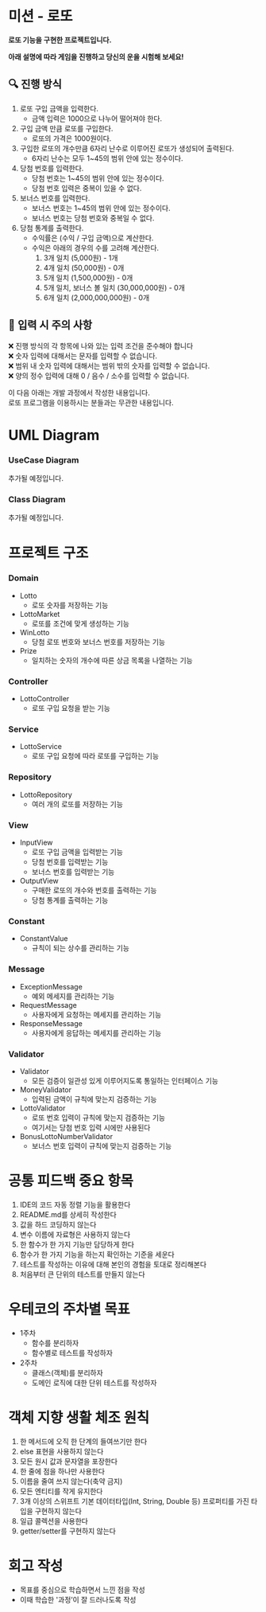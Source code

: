 # 미션 - 로또

**로또 기능을 구현한 프로젝트입니다.**

**아래 설명에 따라 게임을 진행하고 당신의 운을 시험해 보세요!**

## 🔍 진행 방식

1. 로또 구입 금액을 입력한다.
    - 금액 입력은 1000으로 나누어 떨어져야 한다.
2. 구입 금액 만큼 로또를 구입한다.
    - 로또의 가격은 1000원이다.
3. 구입한 로또의 개수만큼 6자리 난수로 이루어진 로또가 생성되어 출력된다.
    - 6자리 난수는 모두 1~45의 범위 안에 있는 정수이다.
4. 당첨 번호를 입력한다.
    - 당첨 번호는 1~45의 범위 안에 있는 정수이다.
    - 당첨 번호 입력은 중복이 있을 수 없다.
5. 보너스 번호를 입력한다.
    - 보너스 번호는 1~45의 범위 안에 있는 정수이다.
    - 보너스 번호는 당첨 번호와 중복일 수 없다.
6. 당첨 통계를 출력한다.
    - 수익률은 (수익 / 구입 금액)으로 계산한다.
    - 수익은 아래의 경우의 수를 고려해 계산한다.
        1. 3개 일치 (5,000원) - 1개
        2. 4개 일치 (50,000원) - 0개
        3. 5개 일치 (1,500,000원) - 0개
        4. 5개 일치, 보너스 볼 일치 (30,000,000원) - 0개
        5. 6개 일치 (2,000,000,000원) - 0개

## 🚨 입력 시 주의 사항

❌ 진행 방식의 각 항목에 나와 있는 입력 조건을 준수해야 합니다  
❌ 숫자 입력에 대해서는 문자를 입력할 수 없습니다.  
❌ 범위 내 숫자 입력에 대해서는 범위 밖의 숫자를 입력할 수 없습니다.  
❌ 양의 정수 입력에 대해 0 / 음수 / 소수를 입력할 수 없습니다.

이 다음 아래는 개발 과정에서 작성한 내용입니다.  
로또 프로그램을 이용하시는 분들과는 무관한 내용입니다.

# UML Diagram

### UseCase Diagram

추가될 예정입니다.

### Class Diagram

추가될 예정입니다.

# 프로젝트 구조

### Domain
- Lotto
    - 로또 숫자를 저장하는 기능
- LottoMarket
    - 로또를 조건에 맞게 생성하는 기능
- WinLotto
    - 당첨 로또 번호와 보너스 번호를 저장하는 기능
- Prize
    - 일치하는 숫자의 개수에 따른 상금 목록을 나열하는 기능

### Controller
- LottoController
    - 로또 구입 요청을 받는 기능
### Service
- LottoService
    - 로또 구입 요청에 따라 로또를 구입하는 기능
### Repository
- LottoRepository
    - 여러 개의 로또를 저장하는 기능
### View
- InputView
    - 로또 구입 금액을 입력받는 기능
    - 당첨 번호를 입력받는 기능
    - 보너스 번호를 입력받는 기능
- OutputView
    - 구매한 로또의 개수와 번호를 출력하는 기능
    - 당첨 통계를 출력하는 기능
### Constant
- ConstantValue
    - 규칙이 되는 상수를 관리하는 기능
### Message
- ExceptionMessage
    - 예외 메세지를 관리하는 기능
- RequestMessage
    - 사용자에게 요청하는 메세지를 관리하는 기능
- ResponseMessage
    - 사용자에게 응답하는 메세지를 관리하는 기능

### Validator
- Validator
    - 모든 검증이 일관성 있게 이루어지도록 통일하는 인터페이스 기능
- MoneyValidator
    - 입력된 금액이 규칙에 맞는지 검증하는 기능
- LottoValidator
    - 로또 번호 입력이 규칙에 맞는지 검증하는 기능
    - 여기서는 당첨 번호 입력 시에만 사용된다
- BonusLottoNumberValidator
    - 보너스 번호 입력이 규칙에 맞는지 검증하는 기능

# 공통 피드백 중요 항목

1. IDE의 코드 자동 정렬 기능을 활용한다
2. README.md를 상세히 작성한다
3. 값을 하드 코딩하지 않는다
4. 변수 이름에 자료형은 사용하지 않는다
5. 한 함수가 한 가지 기능만 담당하게 한다
6. 함수가 한 가지 기능을 하는지 확인하는 기준을 세운다
7. 테스트를 작성하는 이유에 대해 본인의 경험을 토대로 정리해본다
8. 처음부터 큰 단위의 테스트를 만들지 않는다

# 우테코의 주차별 목표

- 1주차
    - 함수를 분리하자
    - 함수별로 테스트를 작성하자
- 2주차
    - 클래스(객체)를 분리하자
    - 도메인 로직에 대한 단위 테스트를 작성하자

# 객체 지향 생활 체조 원칙

1. 한 메서드에 오직 한 단계의 들여쓰기만 한다
2. else 표현을 사용하지 않는다
3. 모든 원시 값과 문자열을 포장한다
4. 한 줄에 점을 하나만 사용한다
5. 이름을 줄여 쓰지 않는다(축약 금지)
6. 모든 엔티티를 작게 유지한다
7. 3개 이상의 스위프트 기본 데이터타입(Int, String, Double 등) 프로퍼티를 가진 타입을 구현하지 않는다
8. 일급 콜렉션을 사용한다
9. getter/setter를 구현하지 않는다

# 회고 작성
- 목표를 중심으로 학습하면서 느낀 점을 작성
- 이때 학습한 '과정’이 잘 드러나도록 작성
